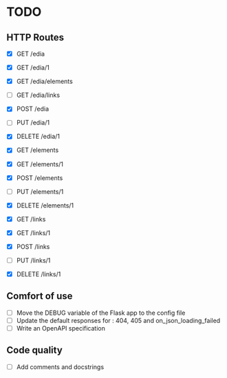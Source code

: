 # TODO

## HTTP Routes

- [x] GET /edia
- [x] GET /edia/1
- [x] GET /edia/elements
- [ ] GET /edia/links
- [x] POST /edia
- [ ] PUT /edia/1
- [x] DELETE /edia/1

- [x] GET /elements
- [x] GET /elements/1
- [X] POST /elements
- [ ] PUT /elements/1
- [x] DELETE /elements/1

- [x] GET /links
- [x] GET /links/1
- [X] POST /links
- [ ] PUT /links/1
- [x] DELETE /links/1

## Comfort of use

- [ ] Move the DEBUG variable of the Flask app to the config file
- [ ] Update the default responses for : 404, 405 and on_json_loading_failed
- [ ] Write an OpenAPI specification

## Code quality

- [ ] Add comments and docstrings

